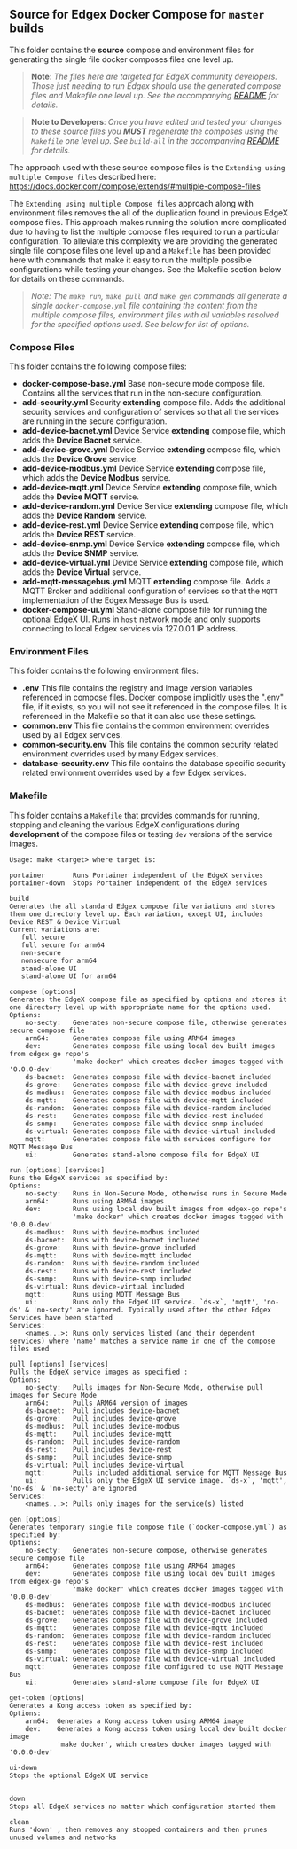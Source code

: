 

## Source for Edgex Docker Compose for `master` builds

This folder contains the **source** compose and environment files for generating the single file docker composes files one level up. 

> **Note**: 
> *The files here are targeted for EdgeX community developers. Those just needing to run Edgex should use the generated compose files and Makefile one level up. See the accompanying [README](../README.md) for details.*

> **Note to Developers**: 
> *Once you have edited and tested your changes to these source files you **MUST** regenerate the composes using the `Makefile` one level up. See `build-all` in the accompanying [README](../README.md) for details.*

The approach used with these source compose files is the `Extending using multiple Compose files` described here: https://docs.docker.com/compose/extends/#multiple-compose-files


The `Extending using multiple Compose files` approach along with environment files removes the all of the duplication found in previous EdgeX compose files. This approach makes running the solution more complicated due to having to list the multiple compose files required to run a particular configuration. To alleviate this complexity we are providing the generated single file compose files one level up and a `Makefile` has been provided here with commands that make it easy to run the multiple possible configurations while testing your changes. See the Makefile section below for details on these commands.

> *Note: The `make run`, `make pull` and `make gen` commands all generate a single `docker-compose.yml` file containing the content from the multiple compose files, environment files with all variables resolved for the specified options used. See below for list of options.*

### Compose Files

This folder contains the following compose files:

- **docker-compose-base.yml**
    Base non-secure mode compose file. Contains all the services that run in the non-secure configuration.  
- **add-security.yml**
    Security **extending** compose file. Adds the additional security services and configuration of services so that all the services are running in the secure configuration.
- **add-device-bacnet.yml**
    Device Service **extending** compose file, which adds the **Device Bacnet**  service.
- **add-device-grove.yml**
    Device Service **extending** compose file, which adds the **Device Grove**  service.
- **add-device-modbus.yml**
    Device Service **extending** compose file, which adds the **Device Modbus**  service.
- **add-device-mqtt.yml**
    Device Service **extending** compose file, which adds the **Device MQTT**  service.
- **add-device-random.yml**
    Device Service **extending** compose file, which adds the **Device Random**  service.
- **add-device-rest.yml**
    Device Service **extending** compose file, which adds the **Device REST** service.
- **add-device-snmp.yml**
    Device Service **extending** compose file, which adds the **Device SNMP**  service.
- **add-device-virtual.yml**
    Device Service **extending** compose file, which adds the **Device Virtual**  service.
- **add-mqtt-messagebus.yml**
    MQTT **extending** compose file. Adds a MQTT Broker and additional configuration of services so that the `MQTT` implementation of the Edgex Message Bus is used.
- **docker-compose-ui.yml**
    Stand-alone compose file for running the optional EdgeX UI. Runs in `host` network mode and only supports connecting to local Edgex services via 127.0.0.1 IP address.

### Environment Files

This folder contains the following environment files:

- **.env**
    This file contains the registry and image version variables referenced in compose files. Docker compose implicitly uses the ".env" file, if it exists, so you will not see it referenced in the compose files. It is referenced in the Makefile so that it can also use these settings.
- **common.env**
    This file contains the common environment overrides used by all Edgex services.
- **common-security.env**
    This file contains the common security related environment overrides used by many Edgex services.
- **database-security.env**
    This file contains the database specific security related environment overrides used by a few Edgex services.

### Makefile

This folder contains a `Makefile` that provides commands for running, stopping and cleaning the various EdgeX configurations during **development** of the compose files or testing `dev` versions of the service images.

```
Usage: make <target> where target is:
```
```
portainer       Runs Portainer independent of the EdgeX services
portainer-down	Stops Portainer independent of the EdgeX services
```
```
build
Generates the all standard Edgex compose file variations and stores them one directory level up. Each variation, except UI, includes Device REST & Device Virtual 
Current variations are:
   full secure 
   full secure for arm64
   non-secure
   nonsecure for arm64
   stand-alone UI
   stand-alone UI for arm64
```

```
compose [options] 
Generates the EdgeX compose file as specified by options and stores it one directory level up with appropriate name for the options used.
Options:
    no-secty:   Generates non-secure compose file, otherwise generates secure compose file
    arm64:      Generates compose file using ARM64 images
    dev:        Generates compose file using local dev built images from edgex-go repo's 
                'make docker' which creates docker images tagged with '0.0.0-dev'    
    ds-bacnet:  Generates compose file with device-bacnet included
    ds-grove:   Generates compose file with device-grove included
    ds-modbus:  Generates compose file with device-modbus included
    ds-mqtt:    Generates compose file with device-mqtt included
    ds-random:  Generates compose file with device-random included
    ds-rest:    Generates compose file with device-rest included
    ds-snmp:    Generates compose file with device-snmp included
    ds-virtual: Generates compose file with device-virtual included
    mqtt:       Generates compose file with services configure for MQTT Message Bus 
    ui:         Generates stand-alone compose file for EdgeX UI	
```

```
run [options] [services]
Runs the EdgeX services as specified by:
Options:
    no-secty:   Runs in Non-Secure Mode, otherwise runs in Secure Mode
    arm64:      Runs using ARM64 images    
    dev:        Runs using local dev built images from edgex-go repo's    
                'make docker' which creates docker images tagged with '0.0.0-dev'
    ds-modbus:  Runs with device-modbus included
    ds-bacnet:  Runs with device-bacnet included
    ds-grove:   Runs with device-grove included
    ds-mqtt:    Runs with device-mqtt included
    ds-random:  Runs with device-random included
    ds-rest:    Runs with device-rest included
    ds-snmp:    Runs with device-snmp included
    ds-virtual: Runs device-virtual included
    mqtt:       Runs using MQTT Message Bus
    ui:         Runs only the EdgeX UI service. `ds-x`, 'mqtt', 'no-ds' & 'no-secty' are ignored. Typically used after the other Edgex Services have been started
Services:
    <names...>: Runs only services listed (and their dependent services) where 'name' matches a service name in one of the compose files used
```
```				
pull [options] [services]
Pulls the EdgeX service images as specified :
Options:
    no-secty:   Pulls images for Non-Secure Mode, otherwise pull images for Secure Mode
    arm64:      Pulls ARM64 version of images    
    ds-bacnet:  Pull includes device-bacnet 
    ds-grove:   Pull includes device-grove 
    ds-modbus:  Pull includes device-modbus 
    ds-mqtt:    Pull includes device-mqtt
    ds-random:  Pull includes device-random
    ds-rest:    Pull includes device-rest
    ds-snmp:    Pull includes device-snmp
    ds-virtual: Pull includes device-virtual
    mqtt:       Pulls included additional service for MQTT Message Bus 
    ui:         Pulls only the EdgeX UI service image. `ds-x`, 'mqtt', 'no-ds' & 'no-secty' are ignored
Services:
    <names...>: Pulls only images for the service(s) listed
```
```	
gen [options]
Generates temporary single file compose file (`docker-compose.yml`) as specified by:
Options:
    no-secty:   Generates non-secure compose, otherwise generates secure compose file
    arm64:      Generates compose file using ARM64 images    
    dev:        Generates compose file using local dev built images from edgex-go repo's 
                'make docker' which creates docker images tagged with '0.0.0-dev'
    ds-modbus:  Generates compose file with device-modbus included
    ds-bacnet:  Generates compose file with device-bacnet included
    ds-grove:   Generates compose file with device-grove included
    ds-mqtt:    Generates compose file with device-mqtt included
    ds-random:  Generates compose file with device-random included
    ds-rest:    Generates compose file with device-rest included
    ds-snmp:    Generates compose file with device-snmp included
    ds-virtual: Generates compose file with device-virtual included
    mqtt:       Generates compose file configured to use MQTT Message Bus
    ui:         Generates stand-alone compose file for EdgeX UI
```
```
get-token [options] 
Generates a Kong access token as specified by:
Options:
    arm64:  Generates a Kong access token using ARM64 image
    dev:    Generates a Kong access token using local dev built docker image
            'make docker', which creates docker images tagged with '0.0.0-dev'    
```
```
ui-down 
Stops the optional EdgeX UI service
```

```    

down
Stops all EdgeX services no matter which configuration started them
```
```
clean
Runs 'down' , then removes any stopped containers and then prunes unused volumes and networks
```


